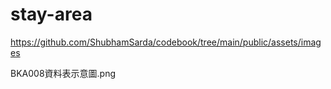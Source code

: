 # stay-area

https://github.com/ShubhamSarda/codebook/tree/main/public/assets/images

BKA008資料表示意圖.png
